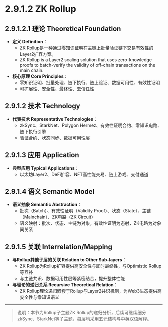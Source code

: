 # 2.9.1.2 ZK Rollup

## 2.9.1.2.1 理论 Theoretical Foundation

- **定义 Definition**：
  - ZK Rollup是一种通过零知识证明在主链上批量验证链下交易有效性的Layer2扩容方案。
  - ZK Rollup is a Layer2 scaling solution that uses zero-knowledge proofs to batch-verify the validity of off-chain transactions on the main chain.
- **核心原理 Core Principles**：
  - 零知识证明、批量处理、链下执行、链上验证、数据可用性、有效性证明
  - 可扩展性、安全性、最终性、去信任性

## 2.9.1.2 技术 Technology

- **代表技术 Representative Technologies**：
  - zkSync、StarkNet、Polygon Hermez、有效性证明合约、零知识电路、链下执行引擎
  - 验证合约、状态同步、数据可用性层

## 2.9.1.3 应用 Application

- **典型应用 Typical Applications**：
  - 以太坊Layer2、DeFi扩容、NFT高性能交易、链上游戏、支付通道

## 2.9.1.4 语义 Semantic Model

- **语义抽象 Semantic Abstraction**：
  - 批次（Batch）、有效性证明（Validity Proof）、状态（State）、主链（Mainchain）、ZK电路（ZK Circuit）
  - 语义映射：批次、状态、主链为对象，有效性证明为态射，ZK电路为对象间关系

## 2.9.1.5 关联 Interrelation/Mapping

- **与Rollup其他子层的关联 Relation to Other Sub-layers**：
  - ZK Rollup为Rollup扩容提供高安全性与即时最终性，与Optimistic Rollup等互补
  - 与主链共识、数据可用性层等紧密结合，提升整体性能
- **与理论的递归关系 Recursive Theoretical Relation**：
  - ZK Rollup理论递归嵌套于Rollup与Layer2共识机制，为Web3生态提供高安全性与零知识语义

---

> 说明：本节为Rollup子主题ZK Rollup的递归分析，后续可继续细分zkSync、StarkNet等子主题，每层均采用五元结构与中英双语解释。
